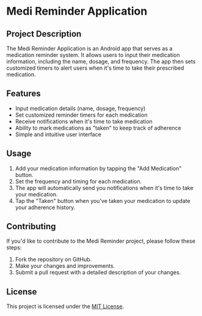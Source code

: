 # Medi Reminder Application

## Project Description
The Medi Reminder Application is an Android app that serves as a medication reminder system. It allows users to input their medication information, including the name, dosage, and frequency. The app then sets customized timers to alert users when it's time to take their prescribed medication.

## Features
- Input medication details (name, dosage, frequency)
- Set customized reminder timers for each medication
- Receive notifications when it's time to take medication
- Ability to mark medications as "taken" to keep track of adherence
- Simple and intuitive user interface

## Usage
1. Add your medication information by tapping the "Add Medication" button.
2. Set the frequency and timing for each medication.
3. The app will automatically send you notifications when it's time to take your medication.
4. Tap the "Taken" button when you've taken your medication to update your adherence history.

## Contributing
If you'd like to contribute to the Medi Reminder project, please follow these steps:
1. Fork the repository on GitHub.
2. Make your changes and improvements.
3. Submit a pull request with a detailed description of your changes.

## License
This project is licensed under the [MIT License](LICENSE).

